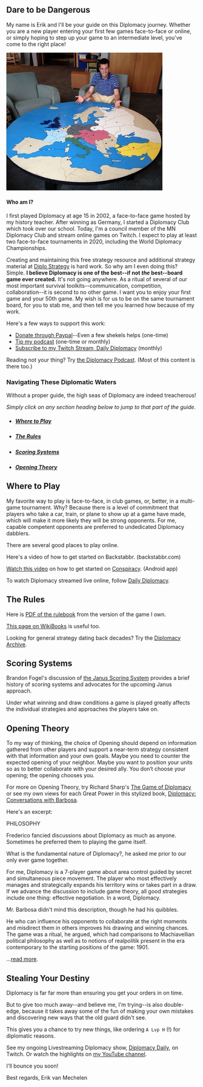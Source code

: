 ## Dare to be Dangerous

My name is Erik and I'll be your guide on this Diplomacy journey. Whether you are a new player entering your first few games face-to-face or online, or simply hoping to step up your game to an intermediate level, you've come to the right place!

![That's me at Saint Olaf College](/images/stolaf.png)

#### Who am I?

I first played Diplomacy at age 15 in 2002, a face-to-face game hosted by my history teacher. After winning as Germany, I started a Diplomacy Club which took over our school. Today, I'm a council member of the MN Diplomacy Club and stream online games on Twitch. I expect to play at least two face-to-face tournaments in 2020, including the World Diplomacy Championships.

Creating and maintaining this free strategy resource and additional strategy material at [Diplo Strategy](https://diplostrategy.com) is hard work. So why am I even doing this? Simple. **I believe Diplomacy is one of the best--if not *the* best--board game ever created.** It's not going anywhere. As a ritual of several of our most important survival toolkits--communication, competition, collaboration--it is second to no other game. I want you to enjoy your first game and your 50th game. My wish is for us to be on the same tournament board, for you to stab me, and then tell me you learned how because of my work.

Here's a few ways to support this work:

* [Donate through Paypal](https://paypal.me/erikv/7)--Even a few shekels helps (one-time)
* [Tip my podcast](https://tips.pinecast.com/jar/diplomacy-podcast) (one-time or monthly)
* [Subscribe to my Twitch Stream, Daily Diplomacy](https://twitch.tv/decision_) (monthly)

Reading not your thing? Try [the Diplomacy Podcast](https://diplomacypodcast.com). (Most of this content is there too.)

### Navigating These Diplomatic Waters

Without a proper guide, the high seas of Diplomacy are indeed treacherous! 

*Simply click on any section heading below to jump to that part of the guide.*

- ##### [Where to Play](#Play)
- ##### [The Rules](#Rules)
- ##### [Scoring Systems](#Scoring)
- ##### [Opening Theory](#Opening_Theory)

## Where to Play <a name="Play"></a>

My favorite way to play is face-to-face, in club games, or, better, in a multi-game tournament. Why? Because there is a level of commitment that players who take a car, train, or plane to show up at a game have made, which will make it more likely they will be strong opponents. For me, capable competent opponents are preferred to undedicated Diplomacy dabblers.

There are several good places to play online.

Here's a video of how to get started on Backstabbr. (backstabbr.com)

[Watch this video](https://youtu.be/mgWste5NwNY) on how to get started on [Conspiracy](https://play.google.com/store/apps/details?id=com.badfrog.conspiracy.app&hl=en_US). (Android app)

To watch Diplomacy streamed live online, follow [Daily Diplomacy](https://twitch.tv/decision_/). 

## The Rules <a name="Rules"></a>

Here is [PDF of the rulebook](https://www.wizards.com/avalonhill/rules/diplomacy.pdf) from the version of the game I own. 

[This page on WikiBooks](https://en.wikibooks.org/wiki/Diplomacy/Rules) is useful too.

Looking for general strategy dating back decades? Try the [Diplomacy Archive](http://www.diplomacy-archive.com/home.htm).

## Scoring Systems <a name="Scoring"></a>

Brandon Fogel's discussion of [the Janus Scoring System](https://github.com/erikvanmechelen/diplomacybook/blob/master/2019-07%20-%20Systems%20of%20Value%20in%20Diplomacy%20(Janus)%20v3%20(1).pdf) provides a brief history of scoring systems and advocates for the upcoming Janus approach.

Under what winning and draw conditions a game is played greatly affects the individual strategies and approaches the players take on.

## Opening Theory <a name="Opening_Theory"></a>

To my way of thinking, the choice of Opening should depend on information gathered from other players and support a near-term strategy consistent with that information and your own goals. Maybe you need to counter the expected opening of your neighbor. Maybe you want to position your units so as to better collaborate with your desired ally. You don’t choose your opening; the opening chooses you.

For more on Opening Theory, try Richard Sharp's [The Game of Diplomacy](http://www.diplomacy-archive.com/god.htm) or see my own views for each Great Power in this stylized book, [Diplomacy: Conversations with Barbosa](https://leanpub.com/diplomacy/).

Here's an excerpt:

PHILOSOPHY

Frederico fancied discussions about Diplomacy as much as anyone. Sometimes he preferred them to playing the game itself.  

What is the fundamental nature of Diplomacy?, he asked me prior to our only ever game together.  

For me, Diplomacy is a 7-player game about area control guided by secret and simultaneous piece movement. The player who most effectively manages and strategically expands his territory wins or takes part in a draw. If we advance the discussion to include game theory, all good strategies include one thing: effective negotiation. In a word, Diplomacy.  

Mr. Barbosa didn't mind this description, though he had his quibbles.  

He who can influence his opponents to collaborate at the right moments and misdirect them in others improves his drawing and winning chances. The game was a ritual, he argued, which had comparisons to Machiavellian political philosophy as well as to notions of realpolitik present in the era contemporary to the starting positions of the game: 1901.

...[read more](https://leanpub.com/diplomacy/).

## Stealing Your Destiny

Diplomacy is far far more than ensuring you get your orders in on time. 

But to give too much away--and believe me, I'm trying--is also double-edge, because it takes away some of the fun of making your own mistakes and discovering new ways that the old guard didn't see. 

This gives you a chance to try new things, like ordering `A Lvp H` (!) for diplomatic reasons. 

See my ongoing Livestreaming Diplomacy show, [Diplomacy Daily](https://twitch.tv/decision_), on Twitch. Or watch the highlights on [my YouTube channel](https://www.youtube.com/channel/UCHd8aV8-hVwWafem1tiXClw?view_as=subscriber).

I'll bounce you soon! 

Best regards,
Erik van Mechelen
